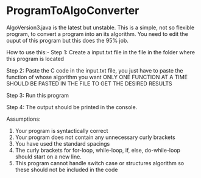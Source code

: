 # ProgramToAlgoConverter
AlgoVersion3.java is the latest but unstable.
This is a simple, not so flexible program, to convert a program into an its algorithm. You need to edit the ouput of this program but
this does the 95% job.

How to use this:-
Step 1: Create a input.txt file in the file in the folder where this program is located

Step 2: Paste the C code in the input.txt file, you just have to paste the function of whose algorithm you want					ONLY ONE FUNCTION AT A TIME SHOULD BE PASTED IN THE FILE TO GET THE DESIRED RESULTS

Step 3: Run this program

Step 4: The output should be printed in the console.

Assumptions:
1. Your program is syntactically correct
2. Your program does not contain any unnecessary curly brackets
3. You have used the standard spacings
4. The curly brackets for for-loop, while-loop, if, else, do-while-loop should start on a new line.
5. This program cannot handle switch case or structures algorithm so these should not be included in the code
